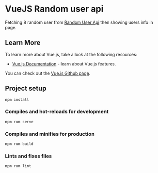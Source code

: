 # VueJS Random user api

Fetching 8 random user from [Random User Api](https://randomuser.me/) then showing users info in page.



## Learn More

To learn more about Vue.js, take a look at the following resources:

-  [Vue.js Documentation](https://vuejs.org/) - learn about Vue.js features.

You can check out the [Vue.js Github page](https://github.com/vuejs/).

## Project setup

```
npm install
```

### Compiles and hot-reloads for development

```
npm run serve
```

### Compiles and minifies for production

```
npm run build
```

### Lints and fixes files

```
npm run lint
```
